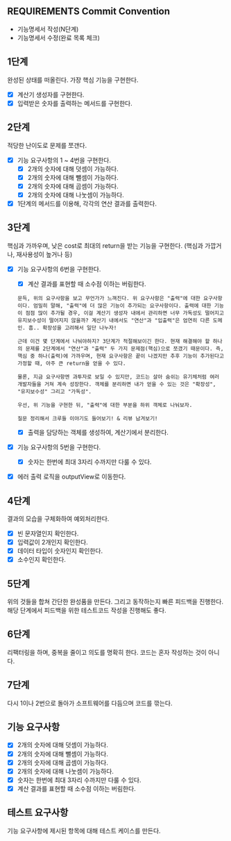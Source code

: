 ## REQUIREMENTS Commit Convention

- 기능명세서 작성(N단계)
- 기능명세서 수정(완료 목록 체크)

## 1단계

완성된 상태를 떠올린다. 가장 핵심 기능을 구현한다.

- [x] 계산기 생성자를 구현한다.
- [x] 입력받은 숫자를 출력하는 메서드를 구현한다.

## 2단계

적당한 난이도로 문제를 쪼갠다.

- [x] 기능 요구사항의 1 ~ 4번을 구현한다.
  - [x] 2개의 숫자에 대해 덧셈이 가능하다.
  - [x] 2개의 숫자에 대해 뺄셈이 가능하다.
  - [x] 2개의 숫자에 대해 곱셈이 가능하다.
  - [x] 2개의 숫자에 대해 나눗셈이 가능하다.
- [x] 1단계의 메서드를 이용해, 각각의 연산 결과를 출력한다.

## 3단계

핵심과 가까우며, 낮은 cost로 최대의 return을 받는 기능을 구현한다. (핵심과 가깝거나, 재사용성이 높거나 등)

- [x] 기능 요구사항의 6번을 구현한다.

  - [x] 계산 결과를 표현할 때 소수점 이하는 버림한다.

  ```
  문득, 위의 요구사항을 보고 무언가가 느껴진다. 위 요구사항은 "출력"에 대한 요구사항이다. 엄밀히 말해, "출력"에 더 많은 기능이 추가되는 요구사항이다. 출력에 대한 기능이 점점 많이 추가될 경우, 이걸 계산기 생성자 내에서 관리하면 너무 가독성도 떨어지고 유지보수성이 떨어지지 않을까? 계산기 내에서도 "연산"과 "입출력"은 엄연히 다른 도메인. 흠.. 확장성을 고려해서 일단 나누자!

  근데 이건 몇 단계에서 나눠야하지? 3단계가 적절해보이긴 한다. 현재 해결해야 할 하나의 문제를 2단계에서 "연산"과 "출력" 두 가지 문제점(핵심)으로 쪼갰기 때문이다. 즉, 핵심 중 하나(출력)에 가까우며, 현재 요구사항은 끝이 나겠지만 추후 기능이 추가된다고 가정할 때, 아주 큰 return을 얻을 수 있다.

  물론, 지금 요구사항엔 과투자로 보일 수 있지만, 코드는 살아 숨쉬는 유기체처럼 여러 개발자들을 거쳐 계속 성장한다. 객체를 분리하면 내가 얻을 수 있는 것은 "확장성", "유지보수성" 그리고 "가독성".

  우선, 위 기능을 구현한 뒤, "출력"에 대한 부분을 하위 객체로 나눠보자.

  질문 정리해서 크루들 이야기도 들어보기! & 리뷰 남겨보기!
  ```

  - [x] 출력을 담당하는 객체를 생성하여, 계산기에서 분리한다.

- [x] 기능 요구사항의 5번을 구현한다.
  - [x] 숫자는 한번에 최대 3자리 수까지만 다룰 수 있다.
- [x] 에러 출력 로직을 outputView로 이동한다.

## 4단계

결과의 모습을 구체화하여 예외처리한다.

- [x] 빈 문자열인지 확인한다.
- [x] 입력값이 2개인지 확인한다.
- [x] 데이터 타입이 숫자인지 확인한다.
- [x] 소수인지 확인한다.

## 5단계

위의 것들을 합쳐 간단한 완성품을 만든다. 그리고 동작하는지 빠른 피드백을 진행한다. 해당 단계에서 피드백을 위한 테스트코드 작성을 진행해도 좋다.

## 6단계

리팩터링을 하며, 중복을 줄이고 의도를 명확히 한다.
코드는 혼자 작성하는 것이 아니다.

## 7단계

다시 1이나 2번으로 돌아가 소프트웨어를 다듬으며 코드를 깎는다.

## 기능 요구사항

- [x] 2개의 숫자에 대해 덧셈이 가능하다.
- [x] 2개의 숫자에 대해 뺄셈이 가능하다.
- [x] 2개의 숫자에 대해 곱셈이 가능하다.
- [x] 2개의 숫자에 대해 나눗셈이 가능하다.
- [x] 숫자는 한번에 최대 3자리 수까지만 다룰 수 있다.
- [x] 계산 결과를 표현할 때 소수점 이하는 버림한다.

## 테스트 요구사항

기능 요구사항에 제시된 항목에 대해 테스트 케이스를 만든다.
